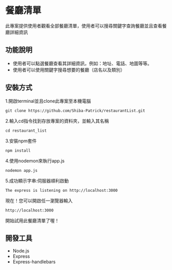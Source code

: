 # 餐廳清單

此專案提供使用者觀看全部餐廳清單，使用者可以搜尋關鍵字查詢餐廳並且查看餐廳詳細資訊

## 功能說明

* 使用者可以點選餐廳查看其詳細資訊，例如：地址、電話、地圖等等。
* 使用者可以使用關鍵字搜尋想要的餐廳（店名以及類別）

## 安裝方式

1.開啟terminal並且clone此專案至本機電腦
```
git clone https://github.com/Shiba-Patrick/restaurantList.git
```
2.輸入cd指令找到存放專案的資料夾，並輸入其名稱
```
cd restaurant_list
```
3.安裝npm套件
```
npm install
```
4.使用nodemon來執行app.js
```
nodemon app.js
```
5.成功顯示字串:伺服器順利啟動
```
The express is listening on http://localhost:3000
```
現在！您可以開啟任一瀏覽器輸入　
```
http://localhost:3000
```
開始試用此餐廳清單了喔！

## 開發工具

* Node.js
* Express
* Express-handlebars

